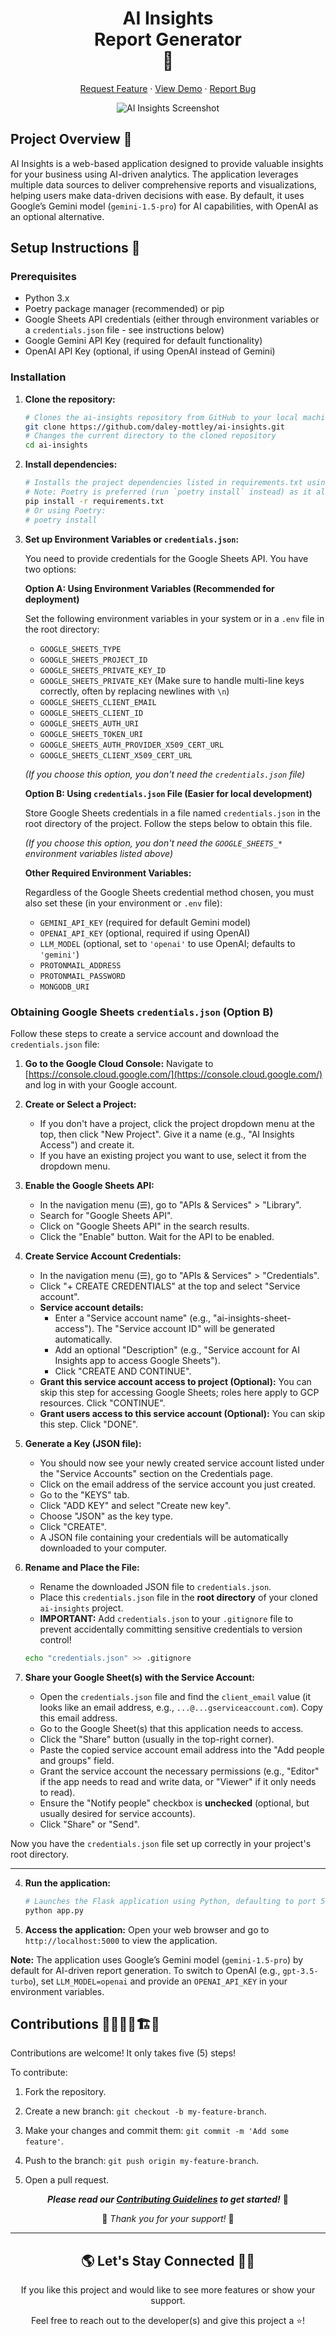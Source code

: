 <h1 align="center">
AI Insights <br> Report Generator <br> 🥸</span>
</h1>

<div align="center">
<p align="center">
<a href="https://github.com/daley-mottley/ai-insights/issues/new?assignees=&labels=enhancement&projects=&template=feature_request.yml&title=%5BFeature+Request%5D+">Request Feature</a>
     ·
    <a href="https://ai-insights-production.up.railway.app/" target="blank">View Demo</a>
    ·
    <a href="https://github.com/daley-mottley/ai-insights/issues/new?assignees=&labels=bug&projects=&template=bug_report.yml&title=%5BBug%5D+">Report Bug</a>
 
</p>

   <img src="https://res.cloudinary.com/dzpafdvkm/image/upload/v1727899164/Portfolio/ai-insights-screenshot.png" alt="AI Insights Screenshot" />
</div>

## Project Overview 🧐
AI Insights is a web-based application designed to provide valuable insights for your business using AI-driven analytics. The application leverages multiple data sources to deliver comprehensive reports and visualizations, helping users make data-driven decisions with ease. By default, it uses Google’s Gemini model (`gemini-1.5-pro`) for AI capabilities, with OpenAI as an optional alternative.

## Setup Instructions 📄

### Prerequisites 
- Python 3.x
- Poetry package manager (recommended) or pip
- Google Sheets API credentials (either through environment variables or a `credentials.json` file - see instructions below)
- Google Gemini API Key (required for default functionality)
- OpenAI API Key (optional, if using OpenAI instead of Gemini)

### Installation

1.  **Clone the repository:**
    ```bash
    # Clones the ai-insights repository from GitHub to your local machine
    git clone https://github.com/daley-mottley/ai-insights.git
    # Changes the current directory to the cloned repository
    cd ai-insights
    ```

2.  **Install dependencies:**
    ```bash
    # Installs the project dependencies listed in requirements.txt using pip
    # Note: Poetry is preferred (run `poetry install` instead) as it aligns with pyproject.toml
    pip install -r requirements.txt
    # Or using Poetry:
    # poetry install
    ```

3.  **Set up Environment Variables or `credentials.json`:**

    You need to provide credentials for the Google Sheets API. You have two options:

    **Option A: Using Environment Variables (Recommended for deployment)**

    Set the following environment variables in your system or in a `.env` file in the root directory:

    -   `GOOGLE_SHEETS_TYPE`
    -   `GOOGLE_SHEETS_PROJECT_ID`
    -   `GOOGLE_SHEETS_PRIVATE_KEY_ID`
    -   `GOOGLE_SHEETS_PRIVATE_KEY` (Make sure to handle multi-line keys correctly, often by replacing newlines with `\n`)
    -   `GOOGLE_SHEETS_CLIENT_EMAIL`
    -   `GOOGLE_SHEETS_CLIENT_ID`
    -   `GOOGLE_SHEETS_AUTH_URI`
    -   `GOOGLE_SHEETS_TOKEN_URI`
    -   `GOOGLE_SHEETS_AUTH_PROVIDER_X509_CERT_URL`
    -   `GOOGLE_SHEETS_CLIENT_X509_CERT_URL`

    *(If you choose this option, you don't need the `credentials.json` file)*

    **Option B: Using `credentials.json` File (Easier for local development)**

    Store Google Sheets credentials in a file named `credentials.json` in the root directory of the project. Follow the steps below to obtain this file.

    *(If you choose this option, you don't need the `GOOGLE_SHEETS_*` environment variables listed above)*

    **Other Required Environment Variables:**

    Regardless of the Google Sheets credential method chosen, you must also set these (in your environment or `.env` file):

    -   `GEMINI_API_KEY` (required for default Gemini model)
    -   `OPENAI_API_KEY` (optional, required if using OpenAI)
    -   `LLM_MODEL` (optional, set to `'openai'` to use OpenAI; defaults to `'gemini'`)
    -   `PROTONMAIL_ADDRESS`
    -   `PROTONMAIL_PASSWORD`
    -   `MONGODB_URI`

### Obtaining Google Sheets `credentials.json` (Option B)

Follow these steps to create a service account and download the `credentials.json` file:

1.  **Go to the Google Cloud Console:**
    Navigate to [https://console.cloud.google.com/](https://console.cloud.google.com/) and log in with your Google account.

2.  **Create or Select a Project:**
    -   If you don't have a project, click the project dropdown menu at the top, then click "New Project". Give it a name (e.g., "AI Insights Access") and create it.
    -   If you have an existing project you want to use, select it from the dropdown menu.

3.  **Enable the Google Sheets API:**
    -   In the navigation menu (☰), go to "APIs & Services" > "Library".
    -   Search for "Google Sheets API".
    -   Click on "Google Sheets API" in the search results.
    -   Click the "Enable" button. Wait for the API to be enabled.

4.  **Create Service Account Credentials:**
    -   In the navigation menu (☰), go to "APIs & Services" > "Credentials".
    -   Click "+ CREATE CREDENTIALS" at the top and select "Service account".
    -   **Service account details:**
        -   Enter a "Service account name" (e.g., "ai-insights-sheet-access"). The "Service account ID" will be generated automatically.
        -   Add an optional "Description" (e.g., "Service account for AI Insights app to access Google Sheets").
        -   Click "CREATE AND CONTINUE".
    -   **Grant this service account access to project (Optional):** You can skip this step for accessing Google Sheets; roles here apply to GCP resources. Click "CONTINUE".
    -   **Grant users access to this service account (Optional):** You can skip this step. Click "DONE".

5.  **Generate a Key (JSON file):**
    -   You should now see your newly created service account listed under the "Service Accounts" section on the Credentials page.
    -   Click on the email address of the service account you just created.
    -   Go to the "KEYS" tab.
    -   Click "ADD KEY" and select "Create new key".
    -   Choose "JSON" as the key type.
    -   Click "CREATE".
    -   A JSON file containing your credentials will be automatically downloaded to your computer.

6.  **Rename and Place the File:**
    -   Rename the downloaded JSON file to `credentials.json`.
    -   Place this `credentials.json` file in the **root directory** of your cloned `ai-insights` project.
    -   **IMPORTANT:** Add `credentials.json` to your `.gitignore` file to prevent accidentally committing sensitive credentials to version control!
      ```bash
      echo "credentials.json" >> .gitignore
      ```

7.  **Share your Google Sheet(s) with the Service Account:**
    -   Open the `credentials.json` file and find the `client_email` value (it looks like an email address, e.g., `...@...gserviceaccount.com`). Copy this email address.
    -   Go to the Google Sheet(s) that this application needs to access.
    -   Click the "Share" button (usually in the top-right corner).
    -   Paste the copied service account email address into the "Add people and groups" field.
    -   Grant the service account the necessary permissions (e.g., "Editor" if the app needs to read and write data, or "Viewer" if it only needs to read).
    -   Ensure the "Notify people" checkbox is **unchecked** (optional, but usually desired for service accounts).
    -   Click "Share" or "Send".

Now you have the `credentials.json` file set up correctly in your project's root directory.

---

4.  **Run the application:**
    ```bash
    # Launches the Flask application using Python, defaulting to port 5000
    python app.py
    ```

5.  **Access the application:**
    Open your web browser and go to `http://localhost:5000` to view the application.

**Note:** The application uses Google’s Gemini model (`gemini-1.5-pro`) by default for AI-driven report generation. To switch to OpenAI (e.g., `gpt-3.5-turbo`), set `LLM_MODEL=openai` and provide an `OPENAI_API_KEY` in your environment variables.

## Contributions 🧑‍🔧👷‍♀️🏗️🏢

Contributions are welcome! It only takes five (5) steps!

To contribute:

1) Fork the repository.

2) Create a new branch: `git checkout -b my-feature-branch`.

3) Make your changes and commit them: `git commit -m 'Add some feature'`.

4) Push to the branch: `git push origin my-feature-branch`.

5) Open a pull request.

<p align="center" ><strong><em>Please read our <a href="https://github.com/daley-mottley/ai-insights/blob/main/CONTRIBUTION.md" >Contributing Guidelines</a> to get started!</em></strong> 🚀</p>

<p align="center">🫶 <em>Thank you for your support! </em>🙌 </p>
<hr>
<h2 align="center"> 🌎 Let's Stay Connected 🫸🫷 </h2>

<p align="center"> If you like this project and would like to see more features or show your support.</p>
<p align="center"> Feel free to reach out to the developer(s) and give this project a ⭐!</p>
